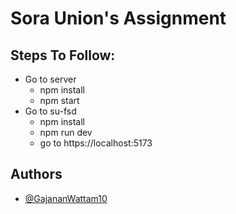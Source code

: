 
# Sora Union's Assignment
Steps To Follow:
- 
- Go to server
    - npm install
    - npm start
- Go to su-fsd
    - npm install
    - npm run dev
    - go to https://localhost:5173




## Authors

- [@GajananWattam10](https://twitter.com/GajananWattam10)

